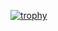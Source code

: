 [![trophy](https://github-profile-trophy.vercel.app/?username=MMeesy&theme=dark_lover&rank=s)](https://github.com/ryo-ma/github-profile-trophy)

